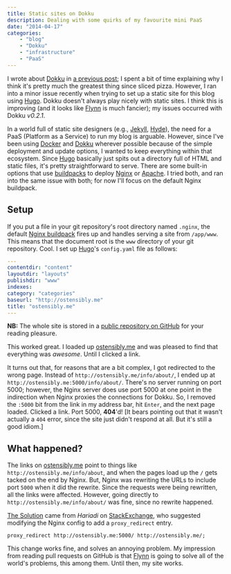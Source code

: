 ```yaml
---
title: Static sites on Dokku
description: Dealing with some quirks of my favourite mini PaaS
date: "2014-04-17"
categories:
    - "blog"
    - "Dokku"
    - "infrastructure"
    - "PaaS"
---
```


I wrote about [Dokku][] in [a previous post][consolidating_network_services]; I spent a bit of time explaining why I think it's pretty much the greatest thing since sliced pizza. However, I ran into a minor issue recently when trying to set up a static site for this blog using [Hugo][]. Dokku doesn't always play nicely with static sites. I think this is improving (and it looks like [Flynn][] is much fancier); my issues occurred with Dokku *v0.2.1*.

In a world full of static site designers (e.g., [Jekyll][], [Hyde][]), the need for a PaaS (Platform as a Service) to run my blog is arguable. However, since I've been using [Docker][] and [Dokku][] wherever possible because of the simple deployment and update options, I wanted to keep everything within that ecosystem. Since [Hugo][] basically just spits out a directory full of HTML and static files, it's pretty straightforward to serve. There are some built-in options that use [buildpacks][Buildpack] to deploy [Nginx][] or [Apache][]. I tried both, and ran into the same issue with both; for now I'll focus on the default Nginx buildpack.

## Setup 

If you put a file in your git repository's root directory named `.nginx`, the default [Nginx buildpack][] fires up and handles serving a site from `/app/www`. This means that the document root is the `www` directory of your git repository. Cool. I set up [Hugo][]'s `config.yaml` file as follows:

```yaml
---
contentdir: "content"
layoutdir: "layouts"
publishdir: "www"
indexes:
category: "categories"
baseurl: "http://ostensibly.me"
title: "ostensibly.me"
---
```

**NB:** The whole site is stored in a [public repository on GitHub][GitHub/ostensibly] for your reading pleasure.

This worked great. I loaded up [ostensibly.me][] and was pleased to find that everything was *awesome*. Until I clicked a link.

It turns out that, for reasons that are a bit complex, I got redirected to the wrong page. Instead of `http://ostensibly.me/info/about/`, I ended up at `http://ostensibly.me:5000/info/about/`. There's no server running on port 5000; however, the Nginx server does use port 5000 at one point in the indirection when Nginx proxies the connections for Dokku.  So, I removed the `:5000` bit from the link in my address bar, hit `Enter`, and the next page loaded. Clicked a link. Port 5000, **404**'d! [It bears pointing out that it wasn't actually a `404` error, since the site just didn't respond at all. But it's still a good idiom.]

## What happened?

The links on [ostensibly.me][] point to things like `http://ostensibly.me/info/about`, and when the pages load up the `/` gets tacked on the end by Nginx. But, Nginx was rewriting the URLs to include port `5000` when it did the rewrite. Since the requests were being rewritten, all the links were affected. However, going directly to `http://ostensibly.me/info/about/` was fine, since no rewrite happened.

[The Solution][] came from *Hariadi* on [StackExchange][], who suggested modifying the Nginx config to add a `proxy_redirect` entry.

```
proxy_redirect http://ostensibly.me:5000/ http://ostensibly.me/;
```

This change works fine, and solves an annoying problem. My impression from reading pull requests on GitHub is that [Flynn][] is going to solve all of the world's problems, this among them. Until then, my site works.

[Apache]: http://projects.apache.org/projects/http_server.html
[Buildpack]: https://devcenter.heroku.com/articles/buildpacks
[Docker]: https://www.docker.io/
[Dokku]: https://github.com/progrium/dokku
[Flynn]: https://flynn.io/
[GitHub/ostensibly]: https://github.com/bsmithyman/ostensibly.me
[Hugo]: http://hugo.spf13.com/
[Hyde]: http://ringce.com/hyde
[Jekyll]: http://jekyllrb.com/
[Nginx]: http://wiki.nginx.org/
[Nginx buildpack]: https://github.com/rhy-jot/buildpack-nginx
[ostensibly.me]: http://ostensibly.me/
[StackExchange]: http://stackexchange.com/
[The Solution]: http://serverfault.com/a/408024

[consolidating_network_services]: /posts/consolidating_network_services/